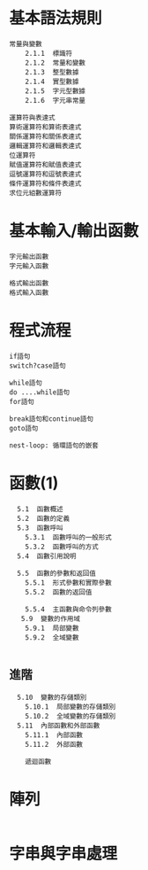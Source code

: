 # 基本語法規則
```
常量與變數
    2.1.1  標識符
    2.1.2  常量和變數
    2.1.3  整型數據
    2.1.4  實型數據
    2.1.5  字元型數據
    2.1.6  字元串常量

運算符與表達式
算術運算符和算術表達式
關係運算符和關係表達式
邏輯運算符和邏輯表達式
位運算符
賦值運算符和賦值表達式
逗號運算符和逗號表達式
條件運算符和條件表達式
求位元組數運算符
```
# 基本輸入/輸出函數
```
字元輸出函數
字元輸入函數

格式輸出函數
格式輸入函數
```
# 程式流程
```
if語句
switch?case語句
```
```
while語句
do ....while語句
for語句

break語句和continue語句
goto語句

nest-loop: 循環語句的嵌套
```
# 函數(1)
```
  5.1  函數概述
  5.2  函數的定義
  5.3  函數呼叫
    5.3.1  函數呼叫的一般形式
    5.3.2  函數呼叫的方式
  5.4  函數引用說明
  
  5.5  函數的參數和返回值
    5.5.1  形式參數和實際參數
    5.5.2  函數的返回值

    5.5.4  主函數與命令列參數
   5.9  變數的作用域
    5.9.1  局部變數
    5.9.2  全域變數   
    
```
## 進階
```
  5.10  變數的存儲類別
    5.10.1  局部變數的存儲類別
    5.10.2  全域變數的存儲類別
  5.11  內部函數和外部函數
    5.11.1  內部函數
    5.11.2  外部函數
    
    遞迴函數
```

# 陣列
```

```

# 字串與字串處理
```

```
